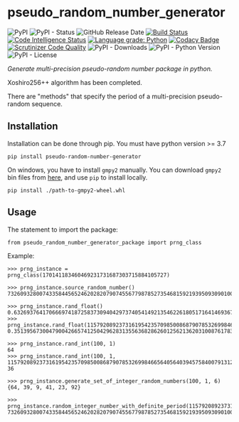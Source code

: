# pseudo_random_number_generator

![PyPI](https://img.shields.io/pypi/v/pseudo-random-number-generator?color=red)
![PyPI - Status](https://img.shields.io/pypi/status/pseudo-random-number-generator)
![GitHub Release Date](https://img.shields.io/github/release-date/fsssosei/pseudo_random_number_generator)
[![Build Status](https://scrutinizer-ci.com/g/fsssosei/pseudo_random_number_generator/badges/build.png?b=main)](https://scrutinizer-ci.com/g/fsssosei/pseudo_random_number_generator/build-status/main)
[![Code Intelligence Status](https://scrutinizer-ci.com/g/fsssosei/pseudo_random_number_generator/badges/code-intelligence.svg?b=main)](https://scrutinizer-ci.com/code-intelligence)
[![Language grade: Python](https://img.shields.io/lgtm/grade/python/g/fsssosei/pseudo_random_number_generator.svg?logo=lgtm&logoWidth=18)](https://lgtm.com/projects/g/fsssosei/pseudo_random_number_generator/context:python)
[![Codacy Badge](https://api.codacy.com/project/badge/Grade/bf34f8d12be84b4492a5a3709df0aae5)](https://www.codacy.com/manual/fsssosei/pseudo_random_number_generator?utm_source=github.com&amp;utm_medium=referral&amp;utm_content=fsssosei/pseudo_random_number_generator&amp;utm_campaign=Badge_Grade)
[![Scrutinizer Code Quality](https://scrutinizer-ci.com/g/fsssosei/pseudo_random_number_generator/badges/quality-score.png?b=main)](https://scrutinizer-ci.com/g/fsssosei/pseudo_random_number_generator/?branch=main)
![PyPI - Downloads](https://img.shields.io/pypi/dw/pseudo-random-number-generator?label=PyPI%20-%20Downloads)
![PyPI - Python Version](https://img.shields.io/pypi/pyversions/pseudo-random-number-generator)
![PyPI - License](https://img.shields.io/pypi/l/pseudo-random-number-generator)

*Generate multi-precision pseudo-random number package in python.*

Xoshiro256++ algorithm has been completed.

There are "methods" that specify the period of a multi-precision pseudo-random sequence.

## Installation

Installation can be done through pip. You must have python version >= 3.7

	pip install pseudo-random-number-generator
	
On windows, you have to install `gmpy2` manually.
You can download `gmpy2` bin files from [here][pylib], and use `pip` to install locally.

```shell script
pip install ./path-to-gmpy2-wheel.whl
```

[pylib]: https://www.lfd.uci.edu/~gohlke/pythonlibs/?tdsourcetag=s_pcqq_aiomsg

## Usage

The statement to import the package:

	from pseudo_random_number_generator_package import prng_class
	
Example:

	>>> prng_instance = prng_class(170141183460469231731687303715884105727)
	
	>>> prng_instance.source_random_number()
	73260932800743358445652462028207907455677987852735468159219395093090100006110
	
	>>> prng_instance.rand_float()
	0.6326937641706669741872583730940429737405414921354622618051716414693676562568173
	>>> prng_instance.rand_float(115792089237316195423570985008687907853269984665640564039457584007913129639747)
	0.3513956730047900426657412504296283135563682862601256213620310087617832883445811
	
	>>> prng_instance.rand_int(100, 1)
	64
	>>> prng_instance.rand_int(100, 1, 115792089237316195423570985008687907853269984665640564039457584007913129639747)
	36
	
	>>> prng_instance.generate_set_of_integer_random_numbers(100, 1, 6)
	{64, 39, 9, 41, 23, 92}
	
	>>> prng_instance.random_integer_number_with_definite_period(115792089237316195423570985008687907853269984665640564039457584007913129639747)
	73260932800743358445652462028207907455677987852735468159219395093090100006110
